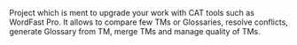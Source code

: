 Project which is ment to upgrade your work with CAT tools such as WordFast Pro. It allows to compare few TMs or Glossaries, resolve conflicts, generate Glossary from TM, merge TMs and manage quality of TMs.